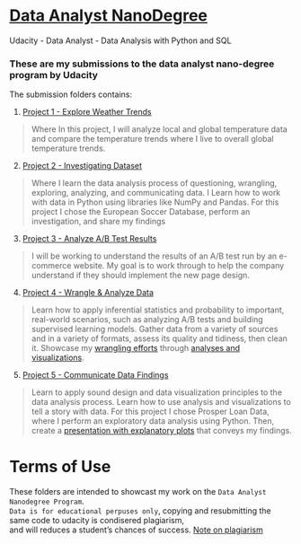 # [Data Analyst NanoDegree](https://www.udacity.com/course/data-analyst-nanodegree--nd002)
Udacity - Data Analyst - Data Analysis with Python and SQL 

### These are my submissions to the data analyst nano-degree program by Udacity

The submission folders contains:

1.  [Project 1 - Explore Weather Trends](https://github.com/AmerJadid/Data_Analyst_NanoDegree/blob/master/Project_1_Exploring_Weather_Trends/Explore%20Weather%20Trends.ipynb)
> Where In this project, I will analyze local and global temperature data and compare the temperature trends where
I live to overall global temperature trends.

2.  [Project 2 - Investigating Dataset](https://github.com/AmerJadid/Data_Analyst_NanoDegree/blob/master/Project_2_Investigating_Dataset/European%20Soccer%20Database.ipynb)
> Where I learn the data analysis process of questioning, wrangling, exploring, analyzing, and communicating data.
I Learn how to work with data in Python using libraries like NumPy and Pandas.
> For this project I chose the European Soccer Database, perform an investigation, and share my findings

3.  [Project 3 - Analyze A/B Test Results](https://github.com/AmerJadid/Data_Analyst_NanoDegree/blob/master/Project_3_Analyze_AB_Test_Results/Analyze_ab_test_results_notebook.ipynb)
> I will be working to understand the results of an A/B test run by an e-commerce website. My goal is to
work through to help the company understand if they should implement the new page design.

4.  [Project 4 - Wrangle & Analyze Data](https://github.com/AmerJadid/Data_Analyst_NanoDegree/blob/master/Project_4_Wrangle_%26_Analyze_Data/wrangle_act.ipynb)
> Learn how to apply inferential statistics and probability to important, real-world scenarios, such as analyzing
A/B tests and building supervised learning models.
> Gather data from a variety of sources and in a variety of formats, assess its quality and tidiness, then clean it.
Showcase my [wrangling efforts](https://github.com/AmerJadid/Data_Analyst_NanoDegree/blob/master/Project_4_Wrangle_%26_Analyze_Data/wrangle_report.ipynb) through [analyses and visualizations]((https://github.com/AmerJadid/Data_Analyst_NanoDegree/blob/master/Project_4_Wrangle_%26_Analyze_Data/act_report.ipynb)).

5.  [Project 5 - Communicate Data Findings](https://github.com/AmerJadid/Data_Analyst_NanoDegree/blob/master/Project_5_Communicate_Data_Findings/exploration_loan_data_from_prosper.ipynb)
> Learn to apply sound design and data visualization principles to the data analysis process. Learn how to use
analysis and visualizations to tell a story with data.
> For this project I chose Prosper Loan Data, where I perform an exploratory data analysis
using Python. Then, create a [presentation with explanatory plots](https://github.com/AmerJadid/Data_Analyst_NanoDegree/blob/master/Project_5_Communicate_Data_Findings/slide_deck_loan_data_from_prosper.ipynb) that conveys my findings.

# Terms of Use

These folders are intended to showcast my work on the `Data Analyst Nanodegree Program`.</br>
`Data is for educational perpuses only`, copying and resubmitting the same code to udacity is condisered plagiarism,</br>
and will reduces a student’s chances of success. [Note on plagiarism](https://udacity.zendesk.com/hc/en-us/articles/360001436452-Note-on-plagiarism)
